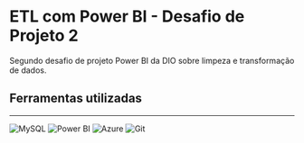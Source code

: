 # ETL com Power BI - Desafio de Projeto 2

Segundo desafio de projeto Power BI da DIO sobre limpeza e transformação de dados.

## Ferramentas utilizadas
---------------------------------------------
![MySQL](https://img.shields.io/badge/MySQL-FFFF00?style=for-the-badge&logo=mysql&logoColor=black)
![Power BI](https://img.shields.io/badge/Power%20BI-FFFF00?style=for-the-badge&logo=power%20bi&logoColor=black)
![Azure](https://img.shields.io/badge/Azure-FFFF00?style=for-the-badge&logo=Microsoft%20Azure&logoColor=black)
![Git](https://img.shields.io/badge/Git-FFFF00?style=for-the-badge&logo=git&logoColor=black)
